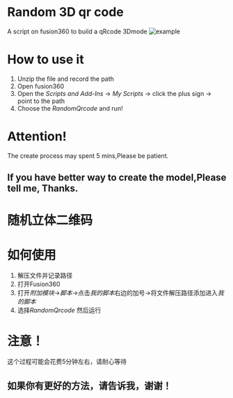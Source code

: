 # Random 3D qr code 
A  script on fusion360 to build a qRcode 3Dmode
![example](https://github.com/EgbertJiang/Random3DQrcode_Fusion360/blob/master/pic.jpg?raw=true)

# How to use it
1. Unzip the file and record the path
2. Open fusion360
3. Open the *Scripts and Add-Ins* -> *My Scripts* -> click the plus sign -> point to the path
4. Choose the *RandomQrcode* and run!

# Attention!
The create process may spent 5 mins,Please be patient.
## If you have better way to create the model,Please tell me, Thanks.

# 随机立体二维码

# 如何使用
1. 解压文件并记录路径
2. 打开Fusion360
3. 打开*附加模块*->*脚本*->点击*我的脚本*右边的加号->将文件解压路径添加进入*我的脚本*
4. 选择*RandomQrcode* 然后运行

# 注意！
这个过程可能会花费5分钟左右，请耐心等待
## 如果你有更好的方法，请告诉我，谢谢！
